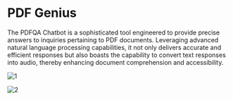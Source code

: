 # PDF Genius
The PDFQA Chatbot is a sophisticated tool engineered to provide precise answers to inquiries pertaining to PDF documents. Leveraging advanced natural language processing capabilities, it not only delivers accurate and efficient responses but also boasts the capability to convert text responses into audio, thereby enhancing document comprehension and accessibility.

![1](https://github.com/Kirouane-Ayoub/PDF_Genius/assets/99510125/12b76c5b-7f06-4947-b8a6-b796e915adf3)


![2](https://github.com/Kirouane-Ayoub/PDF_Genius/assets/99510125/81979f14-8a79-425c-8fe7-69a63f7b2f70)



